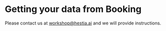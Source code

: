 # Getting your data from Booking

Please contact us at workshop@hestia.ai and we will provide instructions.
